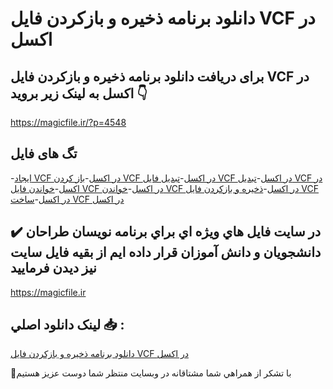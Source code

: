 # دانلود برنامه ذخیره و بازکردن فایل VCF در اکسل

## برای دریافت دانلود برنامه ذخیره و بازکردن فایل VCF در اکسل به لینک زیر بروید 👇

https://magicfile.ir/?p=4548

## تگ های فایل

-[ایجاد VCF در اکسل](https://magicfile.ir/product/%d8%a8%d8%b1%d9%86%d8%a7%d9%85%d9%87-%d8%b0%d8%ae%db%8c%d8%b1%d9%87-%d9%88-%d8%a8%d8%a7%d8%b2%da%a9%d8%b1%d8%af%d9%86-%d9%81%d8%a7%db%8c%d9%84-vcf-%d8%af%d8%b1-%d8%a7%da%a9%d8%b3%d9%84/)-[باز کردن VCF در اکسل](https://magicfile.ir/product/%d8%a8%d8%b1%d9%86%d8%a7%d9%85%d9%87-%d8%b0%d8%ae%db%8c%d8%b1%d9%87-%d9%88-%d8%a8%d8%a7%d8%b2%da%a9%d8%b1%d8%af%d9%86-%d9%81%d8%a7%db%8c%d9%84-vcf-%d8%af%d8%b1-%d8%a7%da%a9%d8%b3%d9%84/)-[تبدیل فایل VCF در اکسل](https://magicfile.ir/product/%d8%a8%d8%b1%d9%86%d8%a7%d9%85%d9%87-%d8%b0%d8%ae%db%8c%d8%b1%d9%87-%d9%88-%d8%a8%d8%a7%d8%b2%da%a9%d8%b1%d8%af%d9%86-%d9%81%d8%a7%db%8c%d9%84-vcf-%d8%af%d8%b1-%d8%a7%da%a9%d8%b3%d9%84/)-[تبدیل VCF در اکسل](https://magicfile.ir/product/%d8%a8%d8%b1%d9%86%d8%a7%d9%85%d9%87-%d8%b0%d8%ae%db%8c%d8%b1%d9%87-%d9%88-%d8%a8%d8%a7%d8%b2%da%a9%d8%b1%d8%af%d9%86-%d9%81%d8%a7%db%8c%d9%84-vcf-%d8%af%d8%b1-%d8%a7%da%a9%d8%b3%d9%84/)-[خواندن فایل VCF در اکسل](https://magicfile.ir/product/%d8%a8%d8%b1%d9%86%d8%a7%d9%85%d9%87-%d8%b0%d8%ae%db%8c%d8%b1%d9%87-%d9%88-%d8%a8%d8%a7%d8%b2%da%a9%d8%b1%d8%af%d9%86-%d9%81%d8%a7%db%8c%d9%84-vcf-%d8%af%d8%b1-%d8%a7%da%a9%d8%b3%d9%84/)-[خواندن VCF در اکسل](https://magicfile.ir/product/%d8%a8%d8%b1%d9%86%d8%a7%d9%85%d9%87-%d8%b0%d8%ae%db%8c%d8%b1%d9%87-%d9%88-%d8%a8%d8%a7%d8%b2%da%a9%d8%b1%d8%af%d9%86-%d9%81%d8%a7%db%8c%d9%84-vcf-%d8%af%d8%b1-%d8%a7%da%a9%d8%b3%d9%84/)-[ذخیره و بازکردن فایل VCF در اکسل](https://magicfile.ir/product/%d8%a8%d8%b1%d9%86%d8%a7%d9%85%d9%87-%d8%b0%d8%ae%db%8c%d8%b1%d9%87-%d9%88-%d8%a8%d8%a7%d8%b2%da%a9%d8%b1%d8%af%d9%86-%d9%81%d8%a7%db%8c%d9%84-vcf-%d8%af%d8%b1-%d8%a7%da%a9%d8%b3%d9%84/)-[ساخت VCF در اکسل](https://magicfile.ir/product/%d8%a8%d8%b1%d9%86%d8%a7%d9%85%d9%87-%d8%b0%d8%ae%db%8c%d8%b1%d9%87-%d9%88-%d8%a8%d8%a7%d8%b2%da%a9%d8%b1%d8%af%d9%86-%d9%81%d8%a7%db%8c%d9%84-vcf-%d8%af%d8%b1-%d8%a7%da%a9%d8%b3%d9%84/)

## ✔️ در سايت فايل هاي ويژه اي براي برنامه نويسان طراحان دانشجويان و دانش آموزان قرار داده ايم از بقيه فايل سايت نيز ديدن فرماييد

https://magicfile.ir


## لينک دانلود اصلي 📥 :

[دانلود برنامه ذخیره و بازکردن فایل VCF در اکسل](https://magicfile.ir/product/%d8%a8%d8%b1%d9%86%d8%a7%d9%85%d9%87-%d8%b0%d8%ae%db%8c%d8%b1%d9%87-%d9%88-%d8%a8%d8%a7%d8%b2%da%a9%d8%b1%d8%af%d9%86-%d9%81%d8%a7%db%8c%d9%84-vcf-%d8%af%d8%b1-%d8%a7%da%a9%d8%b3%d9%84/) 


🙏با تشکر از همراهي شما مشتاقانه در وبسایت منتظر شما دوست عزیز هستیم


